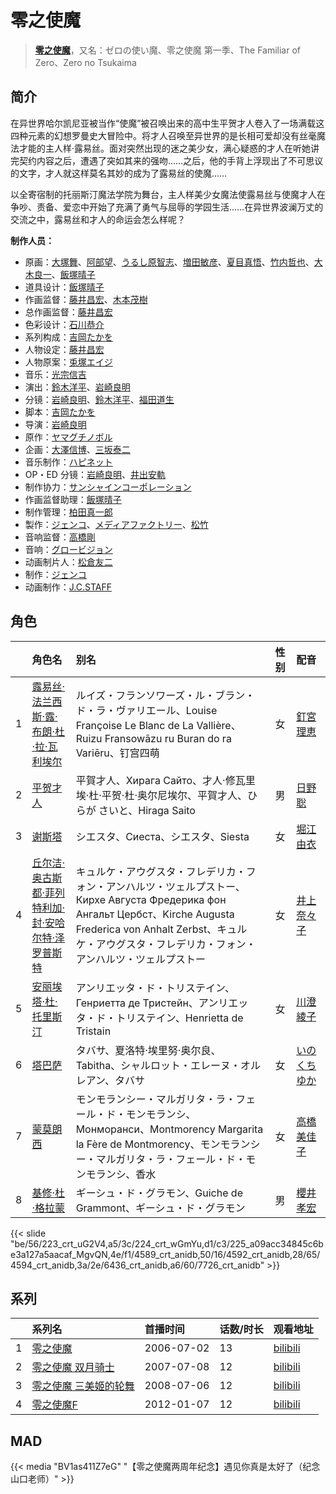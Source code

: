 # 零之使魔


> <u>**[零之使魔](https://bgm.tv/subject/1880)**</u>，又名：ゼロの使い魔、零之使魔 第一季、The Familiar of Zero、Zero no Tsukaima

## 简介

在异世界哈尔凯尼亚被当作“使魔”被召唤出来的高中生平贺才人卷入了一场满载这四种元素的幻想罗曼史大冒险中。将才人召唤至异世界的是长相可爱却没有丝毫魔法才能的主人样·露易丝。面对突然出现的迷之美少女，满心疑惑的才人在听她讲完契约内容之后，遭遇了突如其来的强吻……之后，他的手背上浮现出了不可思议的文字，才人就这样莫名其妙的成为了露易丝的使魔……

以全寄宿制的托丽斯汀魔法学院为舞台，主人样美少女魔法使露易丝与使魔才人在争吵、责备、爱恋中开始了充满了勇气与屈辱的学园生活……在异世界波澜万丈的交流之中，露易丝和才人的命运会怎么样呢？

**制作人员：**
- 原画：[大塚舞](https://bgm.tv/person/2901)、[阿部望](https://bgm.tv/person/11560)、[うるし原智志](https://bgm.tv/person/2104)、[増田敏彦](https://bgm.tv/person/1818)、[夏目真悟](https://bgm.tv/person/11568)、[竹内哲也](https://bgm.tv/person/3047)、[大木良一](https://bgm.tv/person/158)、[飯塚晴子](https://bgm.tv/person/3313)
- 道具设计：[飯塚晴子](https://bgm.tv/person/3313)
- 作画监督：[藤井昌宏](https://bgm.tv/person/2595)、[木本茂樹](https://bgm.tv/person/12213)
- 总作画监督：[藤井昌宏](https://bgm.tv/person/2595)
- 色彩设计：[石川恭介](https://bgm.tv/person/3067)
- 系列构成：[吉岡たかを](https://bgm.tv/person/1140)
- 人物设定：[藤井昌宏](https://bgm.tv/person/2595)
- 人物原案：[兎塚エイジ](https://bgm.tv/person/3066)
- 音乐：[光宗信吉](https://bgm.tv/person/23)
- 演出：[鈴木洋平](https://bgm.tv/person/960)、[岩崎良明](https://bgm.tv/person/150)
- 分镜：[岩崎良明](https://bgm.tv/person/150)、[鈴木洋平](https://bgm.tv/person/960)、[福田道生](https://bgm.tv/person/2610)
- 脚本：[吉岡たかを](https://bgm.tv/person/1140)
- 导演：[岩崎良明](https://bgm.tv/person/150)
- 原作：[ヤマグチノボル](https://bgm.tv/person/2159)
- 企画：[大澤信博](https://bgm.tv/person/3548)、[三坂泰二](https://bgm.tv/person/49577)
- 音乐制作：[ハピネット](https://bgm.tv/person/1493)
- OP・ED 分镜：[岩崎良明](https://bgm.tv/person/150)、[井出安軌](https://bgm.tv/person/51)
- 制作协力：[サンシャインコーポレーション](https://bgm.tv/person/57271)
- 作画监督助理：[飯塚晴子](https://bgm.tv/person/3313)
- 制作管理：[柏田真一郎](https://bgm.tv/person/12413)
- 製作：[ジェンコ](https://bgm.tv/person/220)、[メディアファクトリー](https://bgm.tv/person/1226)、[松竹](https://bgm.tv/person/1433)
- 音响监督：[高橋剛](https://bgm.tv/person/511)
- 音响：[グロービジョン](https://bgm.tv/person/25182)
- 动画制片人：[松倉友二](https://bgm.tv/person/2654)
- 制作：[ジェンコ](https://bgm.tv/person/220)
- 动画制作：[J.C.STAFF](https://bgm.tv/person/390)

## 角色

|     |   角色名   |   别名  | 性别 |  配音  |
|:--- |:------  |:----      |:---  |:--   |
| 1 | [露易丝·法兰西斯·露·布朗·杜·拉·瓦利埃尔](https://bgm.tv/character/223) | ルイズ・フランソワーズ・ル・ブラン・ド・ラ・ヴァリエール、Louise Françoise Le Blanc de La Vallière、Ruizu Fransowāzu ru Buran do ra Variēru、钉宫四萌 | 女 | [釘宮理恵](https://bgm.tv/person/3936) |
| 2 | [平贺才人](https://bgm.tv/character/224) | 平賀才人、Хирага Сайто、才人·修瓦里埃·杜·平贺·杜·奥尔尼埃尔、平賀才人、ひらが さいと、Hiraga Saito | 男 | [日野聡](https://bgm.tv/person/4256) |
| 3 | [谢斯塔](https://bgm.tv/character/225) | シエスタ、Сиеста、シエスタ、Siesta | 女 | [堀江由衣](https://bgm.tv/person/3970) |
| 4 | [丘尔洁·奥古斯都·菲列特利加·封·安哈尔特·泽罗普斯特](https://bgm.tv/character/4589) | キュルケ・アウグスタ・フレデリカ・フォン・アンハルツ・ツェルプストー、Кирхе Августа Фредерика фон Ангальт Цербст、Kirche Augusta Frederica von Anhalt Zerbst、キュルケ・アウグスタ・フレデリカ・フォン・アンハルツ・ツェルプストー | 女 | [井上奈々子](https://bgm.tv/person/4755) |
| 5 | [安丽埃塔·杜·托里斯汀](https://bgm.tv/character/4592) | アンリエッタ・ド・トリステイン、Генриетта де Тристейн、アンリエッタ・ド・トリステイン、Henrietta de Tristain | 女 | [川澄綾子](https://bgm.tv/person/740) |
| 6 | [塔巴萨](https://bgm.tv/character/4594) | タバサ、夏洛特·埃里努·奥尔良、Tabitha、シャルロット・エレーヌ・オルレアン、タバサ | 女 | [いのくちゆか](https://bgm.tv/person/4490) |
| 7 | [蒙莫朗西](https://bgm.tv/character/6436) | モンモランシー・マルガリタ・ラ・フェール・ド・モンモランシ、Монморанси、Montmorency Margarita la Fère de Montmorency、モンモランシー・マルガリタ・ラ・フェール・ド・モンモランシ、香水 | 女 | [高橋美佳子](https://bgm.tv/person/4412) |
| 8 | [基修·杜·格拉蒙](https://bgm.tv/character/7726) | ギーシュ・ド・グラモン、Guiche de Grammont、ギーシュ・ド・グラモン | 男 | [櫻井孝宏](https://bgm.tv/person/4015) |

{{< slide "be/56/223_crt_uG2V4,a5/3c/224_crt_wGmYu,d1/c3/225_a09acc34845c6be3a127a5aacaf_MgvQN,4e/f1/4589_crt_anidb,50/16/4592_crt_anidb,28/65/4594_crt_anidb,3a/2e/6436_crt_anidb,a6/60/7726_crt_anidb" >}}

## 系列

|     |   系列名   |   首播时间  | 话数/时长  | 观看地址 |
|:---  |:------    |:----      |:---       |:---  |
| 1 |[零之使魔](https://bgm.tv/subject/1880)| 2006-07-02 | 13 | [bilibili](https://www.bilibili.com/bangumi/play/ep14754)  |
| 2 |[零之使魔 双月骑士](https://bgm.tv/subject/1103)| 2007-07-08 | 12 | [bilibili](https://www.bilibili.com/bangumi/play/ss819)  |
| 3 |[零之使魔 三美姬的轮舞](https://bgm.tv/subject/763)| 2008-07-06 | 12 | [bilibili](https://www.bilibili.com/video/BV1is411V7Eh/)  |
| 4 |[零之使魔F](https://bgm.tv/subject/25823)| 2012-01-07 | 12 | [bilibili](https://www.bilibili.com/bangumi/play/ss821)  |


## MAD

{{< media  "BV1as411Z7eG" 
"【零之使魔两周年纪念】遇见你真是太好了（纪念山口老师）" >}}

